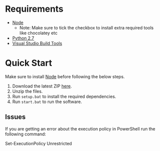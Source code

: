 # Requirements

- [Node](https://nodejs.org/dist/v12.16.3/node-v12.16.3-x64.msi)
  - Note: Make sure to tick the checkbox to install extra required tools like chocolatey etc
- [Python 2.7](https://www.python.org/ftp/python/2.7/python-2.7.amd64.msi)
- [Visual Studio Build Tools](https://visualstudio.microsoft.com/thank-you-downloading-visual-studio/?sku=BuildTools&rel=16)

# Quick Start

Make sure to install [Node](https://nodejs.org/dist/v12.16.3/node-v12.16.3-x64.msi) before following the below steps.

1. Download the latest ZIP [here]().
2. Unzip the files.
3. Run `setup.bat` to install the required dependencies.
4. Run `start.bat` to run the software.

## Issues

If you are getting an error about the execution policy in PowerShell run the following command:

Set-ExecutionPolicy Unrestricted